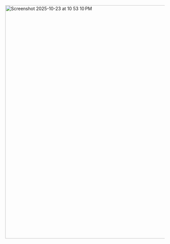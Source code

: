 <img width="1431" height="736" alt="Screenshot 2025-10-23 at 10 53 10 PM" src="https://github.com/user-attachments/assets/00fed225-3743-41ba-83a7-fa09e1a52c8e" />
